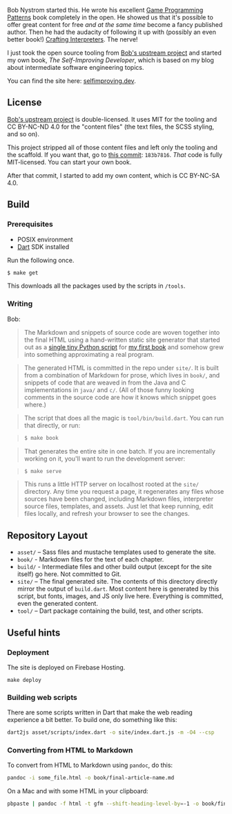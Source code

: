 Bob Nystrom started this. He wrote his excellent [Game Programming Patterns][]
book completely in the open. He showed us that it's possible to offer great
content for free *and at the same time* become a fancy published author.
Then he had the audacity of following it up 
with (possibly an even better book!) [Crafting Interpreters][]. The nerve!
 
I just took the open source tooling from [Bob's upstream project][] and
started my own book, _The Self-Improving Developer_, which is based on my
blog about intermediate software engineering topics.

You can find the site here: [selfimproving.dev][].

[Game Programming Patterns]: https://gameprogrammingpatterns.com/
[Crafting Interpreters]: https://craftinginterpreters.com/
[selfimproving.dev]: https://selfimproving.dev/

## License

[Bob's upstream project][] is double-licensed. It uses MIT for the tooling and
CC BY-NC-ND 4.0 for the "content files" (the text files, the SCSS styling,
and so on). 

[Bob's upstream project]: https://github.com/munificent/craftinginterpreters

This project stripped all of those content files and left only
the tooling and the scaffold. If you want that, go to [this commit][]:
`183b7816`. _That_ code is fully MIT-licensed. You can start your own book.

[this commit]: https://github.com/filiph/selfimproving-dev/commit/183b781669ab4fa59368641742a374113e84ab85

After that commit, I started to add my own content, which is CC BY-NC-SA 4.0.

## Build

### Prerequisites

* POSIX environment
* [Dart][] SDK installed

[dart]: https://dart.dev/

Run the following once.

```sh
$ make get
```

This downloads all the packages used by the scripts in `/tools`.

### Writing

Bob:

> The Markdown and snippets of source code are woven together into the final
HTML using a hand-written static site generator that started out as a [single 
tiny Python script][py] for [my first book][gpp] and somehow grew into 
something approximating a real program.

[py]: https://github.com/munificent/game-programming-patterns/blob/master/script/format.py
[gpp]: http://gameprogrammingpatterns.com/

> The generated HTML is committed in the repo under `site/`. It is built from a
combination of Markdown for prose, which lives in `book/`, and snippets of code
that are weaved in from the Java and C implementations in `java/` and `c/`. (All
of those funny looking comments in the source code are how it knows which
snippet goes where.)

> The script that does all the magic is `tool/bin/build.dart`. You can run that
directly, or run:

> ```sh
> $ make book
> ```

> That generates the entire site in one batch. If you are incrementally working
on it, you'll want to run the development server:

> ```sh
> $ make serve
> ```

> This runs a little HTTP server on localhost rooted at the `site/` directory.
Any time you request a page, it regenerates any files whose sources have been
changed, including Markdown files, interpreter source files, templates, and
assets. Just let that keep running, edit files locally, and refresh your
browser to see the changes.

## Repository Layout

*   `asset/` – Sass files and mustache templates used to generate the site.
*   `book/` - Markdown files for the text of each chapter.
*   `build/` - Intermediate files and other build output (except for the site
    itself) go here. Not committed to Git.
*   `site/` – The final generated site. The contents of this directory directly
    mirror the output of `build.dart`. Most content here is generated by this
    script, but fonts, images, and JS only live here. Everything is committed,
    even the generated content.
*   `tool/` – Dart package containing the build, test, and other scripts.

## Useful hints

### Deployment

The site is deployed on Firebase Hosting.

```
make deploy
```

### Building web scripts

There are some scripts written in Dart that make the web reading experience
a bit better. To build one, do something like this:

```sh
dart2js asset/scripts/index.dart -o site/index.dart.js -m -O4 --csp
```

### Converting from HTML to Markdown

To convert from HTML to Markdown using `pandoc`, do this:

```sh
pandoc -i some_file.html -o book/final-article-name.md 
```

On a Mac and with some HTML in your clipboard:

```sh
pbpaste | pandoc -f html -t gfm --shift-heading-level-by=-1 -o book/final-article-name.md
``` 
